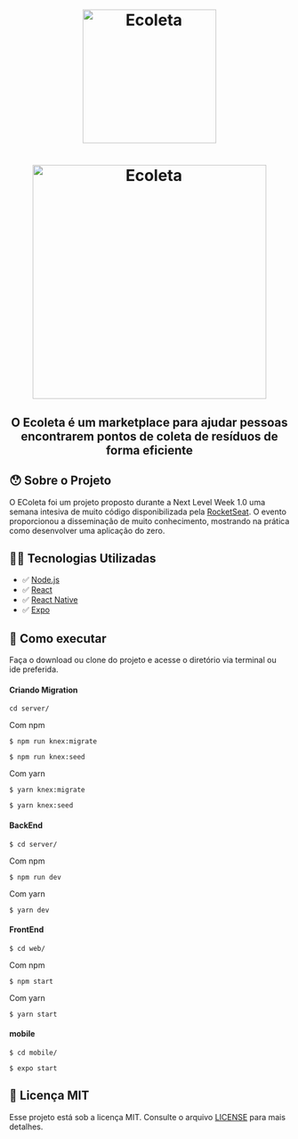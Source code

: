 <h1 align="center">
    <img alt="Ecoleta" title="Ecoleta" src="https://user-images.githubusercontent.com/32484259/85929803-17a86480-b88e-11ea-98c8-026449910882.png" width="240px" />
</h1>

<h1 align="center">
    <img alt="Ecoleta" title="Ecoleta" src="https://user-images.githubusercontent.com/32484259/85929817-41618b80-b88e-11ea-86bc-744522ff227e.png" width="420px" />
</h1>

<h2 align="center">
    O Ecoleta é um marketplace para ajudar pessoas encontrarem pontos de coleta de resíduos de forma eficiente
</h2>


## 😯 Sobre o Projeto

O EColeta foi um projeto proposto durante a Next Level Week 1.0 uma semana intesiva de muito código disponibilizada pela [RocketSeat](https://rocketseat.com.br/).
O evento proporcionou a disseminação de muito conhecimento, mostrando na prática como desenvolver uma aplicação do zero.

## 🔨🔧 Tecnologias Utilizadas

- ✅ [Node.js](https://nodejs.org/en/)
- ✅ [React](https://reactjs.org)
- ✅ [React Native](https://facebook.github.io/react-native/)
- ✅ [Expo](https://expo.io/)

## 🤔 Como executar

Faça o download ou clone do projeto e acesse o diretório via terminal ou ide preferida.

#### Criando Migration

`cd server/`

Com npm

`$ npm run knex:migrate`

`$ npm run knex:seed`

Com yarn

`$ yarn knex:migrate`

`$ yarn knex:seed`

#### BackEnd

`$ cd server/`

Com npm

`$ npm run dev`

Com yarn

`$ yarn dev`


#### FrontEnd

`$ cd web/`

Com npm

`$ npm start`

Com yarn

`$ yarn start`

#### mobile

`$ cd mobile/`

`$ expo start`



## 🧾 Licença MIT

Esse projeto está sob a licença MIT. Consulte o arquivo [LICENSE](LICENSE.md) para mais detalhes.
